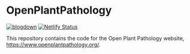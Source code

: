 # OpenPlantPathology


[![blogdown](https://github.com/openplantpathology/OpenPlantPathology/workflows/blogdown/badge.svg)](https://github.com/openplantpathology/OpenPlantPathology/actions?query=workflow%3Ablogdown) [![Netlify Status](https://api.netlify.com/api/v1/badges/49264c27-be62-46f0-aeaf-5882bcdfdb3e/deploy-status)](https://app.netlify.com/sites/openplantpathology/deploys)

This repository contains the code for the Open Plant Pathology website, https://www.openplantpathology.org/.
